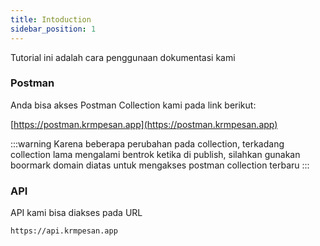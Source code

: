 ```yaml
---
title: Intoduction
sidebar_position: 1
---
```


Tutorial ini adalah cara penggunaan dokumentasi kami

### Postman

Anda bisa akses Postman Collection kami pada link berikut:

[https://postman.krmpesan.app](https://postman.krmpesan.app)

:::warning
Karena beberapa perubahan pada collection, terkadang collection lama mengalami bentrok ketika di publish, silahkan gunakan boormark domain diatas untuk mengakses postman collection terbaru
:::

### API

API kami bisa diakses pada URL

```
https://api.krmpesan.app
```
